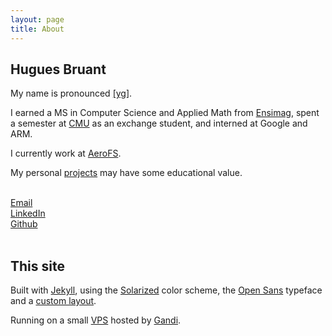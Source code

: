 ```yaml
---
layout: page
title: About
---
```


Hugues Bruant
-------------

My name is pronounced [\[yg\]](http://en.wikipedia.org/wiki/Help:IPA_for_French).

I earned a MS in Computer Science and Applied Math from [Ensimag](http://ensimag.grenoble-inp.fr/),
spent a semester at [CMU](http://scs.cmu.edu) as an exchange student, and interned at Google and ARM.

I currently work at [AeroFS](https://aerofs.com).

My personal [projects](/pages/projects.html) may have some educational value.

<br/>

<div class="contactbar">
  <div class="contactitem"><a href="mailto:hugues@bruant.info">Email</a></div>
  <div class="contactitem"><a href="http://www.linkedin.com/in/huguesbruant">LinkedIn</a></div>
  <div class="contactitem"><a href="https://github.com/huguesb">Github</a></div>
</div>

<br/>


This site
---------

Built with [Jekyll](http://jekyllrb.com), using the [Solarized](http://ethanschoonover.com/solarized)
color scheme, the [Open Sans](http://www.google.com/fonts#QuickUsePlace:quickUse/Family:Open+Sans)
typeface and a [custom layout](https://github.com/huguesb/bruant.info).

Running on a small [VPS](/articles/vps-setup/) hosted by [Gandi](https://gandi.net).

